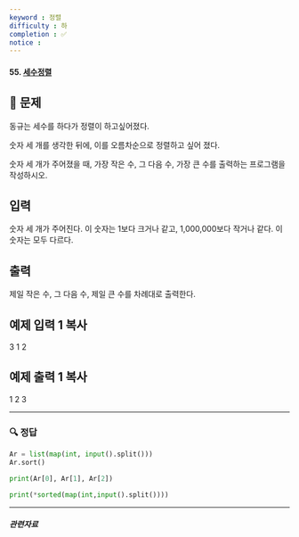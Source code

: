 ```yaml
---
keyword : 정렬
difficulty : 하
completion : ✅
notice : 
---
```


#### 55. [세수정렬](https://www.acmicpc.net/problem/2752)

## 📝 문제

동규는 세수를 하다가 정렬이 하고싶어졌다.

숫자 세 개를 생각한 뒤에, 이를 오름차순으로 정렬하고 싶어 졌다.

숫자 세 개가 주어졌을 때, 가장 작은 수, 그 다음 수, 가장 큰 수를 출력하는 프로그램을 작성하시오.

## 입력

숫자 세 개가 주어진다. 이 숫자는 1보다 크거나 같고, 1,000,000보다 작거나 같다. 이 숫자는 모두 다르다.

## 출력

제일 작은 수, 그 다음 수, 제일 큰 수를 차례대로 출력한다.

## 예제 입력 1 복사

3 1 2

## 예제 출력 1 복사

1 2 3


---

### 🔍 정답

```python
Ar = list(map(int, input().split()))
Ar.sort()

print(Ar[0], Ar[1], Ar[2])
```

```python
print(*sorted(map(int,input().split())))
```

---
##### 관련자료
